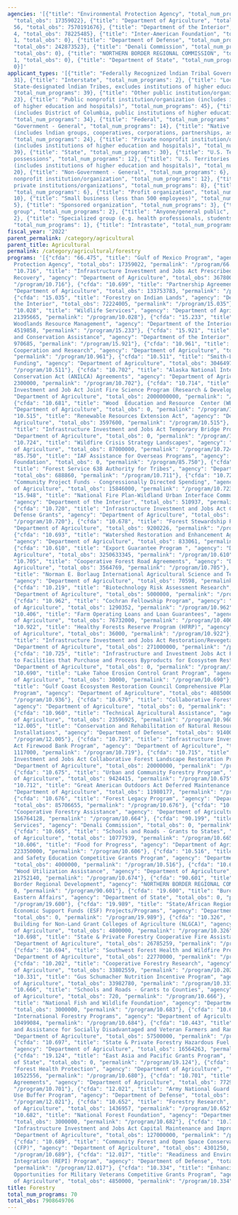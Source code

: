 ```yaml
---
agencies: '[{"title": "Environmental Protection Agency", "total_num_programs": 1,
  "total_obs": 17359022}, {"title": "Department of Agriculture", "total_num_programs":
  56, "total_obs": 7570191676}, {"title": "Department of the Interior", "total_num_programs":
  4, "total_obs": 78225485}, {"title": "Inter-American Foundation", "total_num_programs":
  1, "total_obs": 0}, {"title": "Department of Defense", "total_num_programs": 3,
  "total_obs": 242873523}, {"title": "Denali Commission", "total_num_programs": 1,
  "total_obs": 0}, {"title": "NORTHERN BORDER REGIONAL COMMISSION", "total_num_programs":
  1, "total_obs": 0}, {"title": "Department of State", "total_num_programs": 3, "total_obs":
  0}]'
applicant_types: '[{"title": "Federally Recognized lndian Tribal Governments", "total_num_programs":
  31}, {"title": "Interstate", "total_num_programs": 2}, {"title": "Local (includes
  State-designated lndian Tribes, excludes institutions of higher education and hospitals",
  "total_num_programs": 39}, {"title": "Other public institution/organization", "total_num_programs":
  23}, {"title": "Public nonprofit institution/organization (includes institutions
  of higher education and hospitals)", "total_num_programs": 45}, {"title": "State
  (includes District of Columbia, public institutions of higher education and hospitals)",
  "total_num_programs": 34}, {"title": "Federal", "total_num_programs": 13}, {"title":
  "Government - General", "total_num_programs": 14}, {"title": "Native American Organizations
  (includes lndian groups, cooperatives, corporations, partnerships, associations)",
  "total_num_programs": 24}, {"title": "Private nonprofit institution/organization
  (includes institutions of higher education and hospitals)", "total_num_programs":
  39}, {"title": "State", "total_num_programs": 30}, {"title": "U.S. Territories and
  possessions", "total_num_programs": 12}, {"title": "U.S. Territories and possessions
  (includes institutions of higher education and hospitals)", "total_num_programs":
  20}, {"title": "Non-Government - General", "total_num_programs": 6}, {"title": "Quasi-public
  nonprofit institution/organization", "total_num_programs": 12}, {"title": "Other
  private institutions/organizations", "total_num_programs": 8}, {"title": "Individual/Family",
  "total_num_programs": 6}, {"title": "Profit organization", "total_num_programs":
  10}, {"title": "Small business (less than 500 employees)", "total_num_programs":
  5}, {"title": "Sponsored organization", "total_num_programs": 3}, {"title": "Minority
  group", "total_num_programs": 2}, {"title": "Anyone/general public", "total_num_programs":
  2}, {"title": "Specialized group (e.g. health professionals, students, veterans)",
  "total_num_programs": 1}, {"title": "Intrastate", "total_num_programs": 1}]'
fiscal_year: '2022'
parent_permalink: /category/agricultural
parent_title: Agricultural
permalink: /category/agricultural/forestry
programs: '[{"cfda": "66.475", "title": "Gulf of Mexico Program", "agency": "Environmental
  Protection Agency", "total_obs": 17359022, "permalink": "/program/66.475"}, {"cfda":
  "10.716", "title": "Infrastructure Investment and Jobs Act Prescribed Fire/Fire
  Recovery", "agency": "Department of Agriculture", "total_obs": 367800000, "permalink":
  "/program/10.716"}, {"cfda": "10.699", "title": "Partnership Agreements", "agency":
  "Department of Agriculture", "total_obs": 133753783, "permalink": "/program/10.699"},
  {"cfda": "15.035", "title": "Forestry on Indian Lands", "agency": "Department of
  the Interior", "total_obs": 72224005, "permalink": "/program/15.035"}, {"cfda":
  "10.028", "title": "Wildlife Services", "agency": "Department of Agriculture", "total_obs":
  21395665, "permalink": "/program/10.028"}, {"cfda": "15.233", "title": "Forest and
  Woodlands Resource Management", "agency": "Department of the Interior", "total_obs":
  4519858, "permalink": "/program/15.233"}, {"cfda": "15.921", "title": "Rivers, Trails
  and Conservation Assistance", "agency": "Department of the Interior", "total_obs":
  970685, "permalink": "/program/15.921"}, {"cfda": "10.961", "title": "Scientific
  Cooperation and Research", "agency": "Department of Agriculture", "total_obs": 299748,
  "permalink": "/program/10.961"}, {"cfda": "10.511", "title": "Smith-Lever Extension
  Funding", "agency": "Department of Agriculture", "total_obs": 304649777, "permalink":
  "/program/10.511"}, {"cfda": "10.702", "title": "Alaska National Interest Lands
  Conservation Act (ANILCA) Agreements", "agency": "Department of Agriculture", "total_obs":
  2300000, "permalink": "/program/10.702"}, {"cfda": "10.714", "title": "Infrastructure
  Investment and Job Act Joint Fire Science Program (Research & Development)", "agency":
  "Department of Agriculture", "total_obs": 2000000000, "permalink": "/program/10.714"},
  {"cfda": "10.681", "title": "Wood  Education and Resource  Center (WERC)", "agency":
  "Department of Agriculture", "total_obs": 0, "permalink": "/program/10.681"}, {"cfda":
  "10.515", "title": "Renewable Resources Extension Act", "agency": "Department of
  Agriculture", "total_obs": 3597600, "permalink": "/program/10.515"}, {"cfda": "10.721",
  "title": "Infrastructure Investment and Jobs Act Temporary Bridge Program", "agency":
  "Department of Agriculture", "total_obs": 0, "permalink": "/program/10.721"}, {"cfda":
  "10.724", "title": "Wildfire Crisis Strategy Landscapes", "agency": "Department
  of Agriculture", "total_obs": 87000000, "permalink": "/program/10.724"}, {"cfda":
  "85.750", "title": "IAF Assistance for Overseas Programs", "agency": "Inter-American
  Foundation", "total_obs": 0, "permalink": "/program/85.750"}, {"cfda": "10.711",
  "title": "Forest Service 638 Authority for Tribes", "agency": "Department of Agriculture",
  "total_obs": 688860, "permalink": "/program/10.711"}, {"cfda": "10.723", "title":
  "Community Project Funds - Congressionally Directed Spending", "agency": "Department
  of Agriculture", "total_obs": 15846000, "permalink": "/program/10.723"}, {"cfda":
  "15.948", "title": "National Fire Plan-Wildland Urban Interface Community Fire Assistance",
  "agency": "Department of the Interior", "total_obs": 510937, "permalink": "/program/15.948"},
  {"cfda": "10.720", "title": "Infrastructure Investment and Jobs Act Community Wildfire
  Defense Grants", "agency": "Department of Agriculture", "total_obs": 3809000, "permalink":
  "/program/10.720"}, {"cfda": "10.678", "title": "Forest Stewardship Program", "agency":
  "Department of Agriculture", "total_obs": 9200226, "permalink": "/program/10.678"},
  {"cfda": "10.693", "title": "Watershed Restoration and Enhancement Agreement Authority",
  "agency": "Department of Agriculture", "total_obs": 833061, "permalink": "/program/10.693"},
  {"cfda": "10.610", "title": "Export Guarantee Program ", "agency": "Department of
  Agriculture", "total_obs": 3250633345, "permalink": "/program/10.610"}, {"cfda":
  "10.705", "title": "Cooperative Forest Road Agreements", "agency": "Department of
  Agriculture", "total_obs": 3564769, "permalink": "/program/10.705"}, {"cfda": "10.777",
  "title": "Norman E. Borlaug International Agricultural Science and Technology Fellowship",
  "agency": "Department of Agriculture", "total_obs": 70598, "permalink": "/program/10.777"},
  {"cfda": "10.219", "title": "Biotechnology Risk Assessment Research", "agency":
  "Department of Agriculture", "total_obs": 5000000, "permalink": "/program/10.219"},
  {"cfda": "10.962", "title": "Cochran Fellowship Program", "agency": "Department
  of Agriculture", "total_obs": 1290352, "permalink": "/program/10.962"}, {"cfda":
  "10.406", "title": "Farm Operating Loans and Loan Guarantees", "agency": "Department
  of Agriculture", "total_obs": 76732000, "permalink": "/program/10.406"}, {"cfda":
  "10.922", "title": "Healthy Forests Reserve Program (HFRP)", "agency": "Department
  of Agriculture", "total_obs": 36000, "permalink": "/program/10.922"}, {"cfda": "10.717",
  "title": "Infrastructure Investment and Jobs Act Restoration/Revegetation", "agency":
  "Department of Agriculture", "total_obs": 271000000, "permalink": "/program/10.717"},
  {"cfda": "10.725", "title": "Infrastructure and Investment Jobs Act Financial Assistance
  to Facilities that Purchase and Process Byproducts for Ecosystem Restoration", "agency":
  "Department of Agriculture", "total_obs": 0, "permalink": "/program/10.725"}, {"cfda":
  "10.690", "title": "Lake Tahoe Erosion Control Grant Program", "agency": "Department
  of Agriculture", "total_obs": 30000, "permalink": "/program/10.690"}, {"cfda": "10.936",
  "title": "Gulf Coast Ecosystem Restoration Council Comprehensive Plan Component
  Program", "agency": "Department of Agriculture", "total_obs": 4085000, "permalink":
  "/program/10.936"}, {"cfda": "10.679", "title": "Collaborative Forest Restoration",
  "agency": "Department of Agriculture", "total_obs": 0, "permalink": "/program/10.679"},
  {"cfda": "10.960", "title": "Technical Agricultural Assistance", "agency": "Department
  of Agriculture", "total_obs": 23596925, "permalink": "/program/10.960"}, {"cfda":
  "12.005", "title": "Conservation and Rehabilitation of Natural Resources on Military
  Installations", "agency": "Department of Defense", "total_obs": 91400000, "permalink":
  "/program/12.005"}, {"cfda": "10.719", "title": "Infrastructure Investment and Jobs
  Act Firewood Bank Program", "agency": "Department of Agriculture", "total_obs":
  1117000, "permalink": "/program/10.719"}, {"cfda": "10.715", "title": "Infrastructure
  Investment and Jobs Act Collaborative Forest Landscape Restoration Program", "agency":
  "Department of Agriculture", "total_obs": 20000000, "permalink": "/program/10.715"},
  {"cfda": "10.675", "title": "Urban and Community Forestry Program", "agency": "Department
  of Agriculture", "total_obs": 9424415, "permalink": "/program/10.675"}, {"cfda":
  "10.712", "title": "Great American Outdoors Act Deferred Maintenance Program", "agency":
  "Department of Agriculture", "total_obs": 11980177, "permalink": "/program/10.712"},
  {"cfda": "10.676", "title": "Forest Legacy Program", "agency": "Department of Agriculture",
  "total_obs": 85706655, "permalink": "/program/10.676"}, {"cfda": "10.664", "title":
  "Cooperative Forestry Assistance", "agency": "Department of Agriculture", "total_obs":
  156764128, "permalink": "/program/10.664"}, {"cfda": "90.199", "title": "Shared
  Services", "agency": "Denali Commission", "total_obs": 0, "permalink": "/program/90.199"},
  {"cfda": "10.665", "title": "Schools and Roads - Grants to States", "agency": "Department
  of Agriculture", "total_obs": 10777939, "permalink": "/program/10.665"}, {"cfda":
  "10.606", "title": "Food for Progress", "agency": "Department of Agriculture", "total_obs":
  223350000, "permalink": "/program/10.606"}, {"cfda": "10.516", "title": "Rural Health
  and Safety Education Competitive Grants Program", "agency": "Department of Agriculture",
  "total_obs": 4000000, "permalink": "/program/10.516"}, {"cfda": "10.674", "title":
  "Wood Utilization Assistance", "agency": "Department of Agriculture", "total_obs":
  21752140, "permalink": "/program/10.674"}, {"cfda": "90.601", "title": "Northern
  Border Regional Development", "agency": "NORTHERN BORDER REGIONAL COMMISSION", "total_obs":
  0, "permalink": "/program/90.601"}, {"cfda": "19.600", "title": "Bureau of Near
  Eastern Affairs", "agency": "Department of State", "total_obs": 0, "permalink":
  "/program/19.600"}, {"cfda": "19.989", "title": "State/African Regional - Other
  Economic Support Funds (ESF) Projects/Programs", "agency": "Department of State",
  "total_obs": 0, "permalink": "/program/19.989"}, {"cfda": "10.326", "title": "Capacity
  Building for Non-Land Grant Colleges of Agriculture (NLGCA)", "agency": "Department
  of Agriculture", "total_obs": 4800000, "permalink": "/program/10.326"}, {"cfda":
  "10.698", "title": "State & Private Forestry Cooperative Fire Assistance", "agency":
  "Department of Agriculture", "total_obs": 26785259, "permalink": "/program/10.698"},
  {"cfda": "10.694", "title": "Southwest Forest Health and Wildfire Prevention", "agency":
  "Department of Agriculture", "total_obs": 22770000, "permalink": "/program/10.694"},
  {"cfda": "10.202", "title": "Cooperative Forestry Research", "agency": "Department
  of Agriculture", "total_obs": 33802559, "permalink": "/program/10.202"}, {"cfda":
  "10.331", "title": "Gus Schumacher Nutrition Incentive Program", "agency": "Department
  of Agriculture", "total_obs": 33982780, "permalink": "/program/10.331"}, {"cfda":
  "10.666", "title": "Schools and Roads - Grants to Counties", "agency": "Department
  of Agriculture", "total_obs": 720, "permalink": "/program/10.666"}, {"cfda": "10.683",
  "title": "National Fish and Wildlife Foundation", "agency": "Department of Agriculture",
  "total_obs": 3000000, "permalink": "/program/10.683"}, {"cfda": "10.684", "title":
  "International Forestry Programs", "agency": "Department of Agriculture", "total_obs":
  10499084, "permalink": "/program/10.684"}, {"cfda": "10.443", "title": "Outreach
  and Assistance for Socially Disadvantaged and Veteran Farmers and Ranchers", "agency":
  "Department of Agriculture", "total_obs": 57500000, "permalink": "/program/10.443"},
  {"cfda": "10.697", "title": "State & Private Forestry Hazardous Fuel Reduction Program",
  "agency": "Department of Agriculture", "total_obs": 16564263, "permalink": "/program/10.697"},
  {"cfda": "19.124", "title": "East Asia and Pacific Grants Program", "agency": "Department
  of State", "total_obs": 0, "permalink": "/program/19.124"}, {"cfda": "10.680", "title":
  "Forest Health Protection", "agency": "Department of Agriculture", "total_obs":
  10522556, "permalink": "/program/10.680"}, {"cfda": "10.701", "title": "Stewardship
  Agreements", "agency": "Department of Agriculture", "total_obs": 77291085, "permalink":
  "/program/10.701"}, {"cfda": "12.021", "title": "Army National Guard Army Compatible
  Use Buffer Program", "agency": "Department of Defense", "total_obs": 13655033, "permalink":
  "/program/12.021"}, {"cfda": "10.652", "title": "Forestry Research", "agency": "Department
  of Agriculture", "total_obs": 1436957, "permalink": "/program/10.652"}, {"cfda":
  "10.682", "title": "National Forest Foundation", "agency": "Department of Agriculture",
  "total_obs": 3000000, "permalink": "/program/10.682"}, {"cfda": "10.718", "title":
  "Infrastructure Investment and Jobs Act Capital Maintenance and Improvement", "agency":
  "Department of Agriculture", "total_obs": 127000000, "permalink": "/program/10.718"},
  {"cfda": "10.689", "title": "Community Forest and Open Space Conservation Program
  (CFP)", "agency": "Department of Agriculture", "total_obs": 4301250, "permalink":
  "/program/10.689"}, {"cfda": "12.017", "title": "Readiness and Environmental Protection
  Integration (REPI) Program", "agency": "Department of Defense", "total_obs": 137818490,
  "permalink": "/program/12.017"}, {"cfda": "10.334", "title": "Enhancing Agricultural
  Opportunities for Military Veterans Competitive Grants Program", "agency": "Department
  of Agriculture", "total_obs": 4850000, "permalink": "/program/10.334"}]'
title: Forestry
total_num_programs: 70
total_obs: 7908649706
---
```

